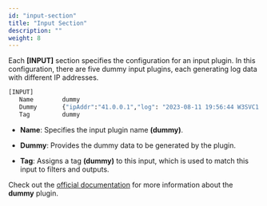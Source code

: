 ```yaml
---
id: "input-section"
title: "Input Section"
description: ""
weight: 8
---
```


Each **[INPUT]** section specifies the configuration for an input plugin. In this configuration, there are five dummy input plugins, each generating log data with different IP addresses.

```bash
[INPUT]
   Name        dummy
   Dummy       {"ipAddr":"41.0.0.1","log": "2023-08-11 19:56:44 W3SVC1 WIN-PC1 ::1 GET / - 80 ::1 Mozilla/5.0+(Windows+NT+10.0;+Win64;+x64)+AppleWebKit/537.36+(KHTML,+like+Gecko)+Chrome/115.0.0.0+Safari/537.36+Edg/115.0.1901.200 - - localhost 304 142 756 1078 -"}
   Tag         dummy
```

- **Name**: Specifies the input plugin name **(dummy)**.

- **Dummy**: Provides the dummy data to be generated by the plugin.

- **Tag**: Assigns a tag **(dummy)** to this input, which is used to match this input to filters and outputs.

Check out the [official documentation](https://docs.fluentbit.io/manual/pipeline/inputs/dummy) for more information about the **dummy** plugin.